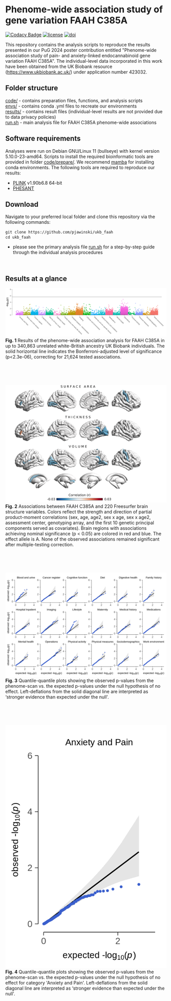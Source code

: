 
# Phenome-wide association study of gene variation FAAH C385A
[![Codacy Badge](https://app.codacy.com/project/badge/Grade/5cbff8015d14468c9be39983a6a346a1)](https://app.codacy.com?utm_source=gh&utm_medium=referral&utm_content=&utm_campaign=Badge_grade)
[![license](https://img.shields.io/badge/License-GPLv3-blue.svg)](https://www.gnu.org/licenses/gpl-3.0)
[![doi](https://img.shields.io/badge/doi-10.1101%2F2023.12.26.23300533-brightgreen)](https://doi.org/10.1101/2023.12.26.23300533)

This repository contains the analysis scripts to reproduce the results presented in our PuG 2024 poster contribution entitled "Phenome-wide association study of pain- and anxiety-linked endocannabinoid gene variation FAAH C385A". The individual-level data incorporated in this work have been obtained from the UK Biobank resource (https://www.ukbiobank.ac.uk/) under application number 423032.

## Folder structure
[code/](code/) - contains preparation files, functions, and analysis scripts<br>
[envs/](envs/) - contains conda .yml files to recreate our environments<br>
[results/](results/) - contains result files (individual-level results are not provided due to data privacy policies)<br>
[run.sh](run.mri.sh) - main analysis file for FAAH C385A phenome-wide associations<br>


## Software requirements
Analyses were run on Debian GNU/Linux 11 (bullseye) with kernel version 5.10.0-23-amd64. Scripts to install the required bioinformatic tools are provided in folder [code/prepare/](code/prepare/). We recommend [mamba](https://mamba.readthedocs.io/en/latest/installation/mamba-installation.html) for installing conda environments. The following tools are required to reproduce our results:

- [PLINK](https://www.cog-genomics.org/plink/) v1.90b6.8 64-bit
- [PHESANT](https://github.com/MRCIEU/PHESANT)



## Download
Navigate to your preferred local folder and clone this repository via the following commands:
```
git clone https://github.com/pjawinski/ukb_faah
cd ukb_faah
```

- please see the primary analysis file [run.sh](run.sh) for a step-by-step guide through the individual analysis procedures


<br>


## Results at a glance
![alt text](results/combined/phesant.png "Figure 1")
**Fig. 1**	Results of the phenome-wide association analysis for FAAH C385A in up to 340,863 unrelated white-British ancestry UK Biobank individuals. The solid horizontal line indicates the Bonferroni-adjusted level of significance (p<2.3e-06), correcting for 21,624 tested associations.

<br><br><br>



![alt text](results/combined/surfplot.png "Figure 2")
**Fig. 2**	Associations between FAAH C385A and 220 Freesurfer brain structure variables. Colors reflect the strength and direction of partial product-moment correlations (sex, age, age2, sex x age, sex x age2, assessment center, genotyping array, and the first 10 genetic principal components served as covariates). Brain regions with associations achieving nominal significance (p < 0.05) are colored in red and blue. The effect allele is A. None of the observed associations remained significant after multiple-testing correction.

<br><br><br>



![alt text](results/combined/phewas.qq.png "Figure 3")
**Fig. 3**	Quantile-quantile plots showing the observed p-values from the phenome-scan vs. the expected p-values under the null hypothesis of no effect. Left-deflations from the solid diagonal line are interpreted as ‘stronger evidence than expected under the null'.

<br><br><br>



![alt text](results/combined/phewas.anxiety.png "Figure 4")
**Fig. 4**	Quantile-quantile plots showing the observed p-values from the phenome-scan vs. the expected p-values under the null hypothesis of no effect for category 'Anxiety and Pain'. Left-deflations from the solid diagonal line are interpreted as ‘stronger evidence than expected under the null'. 
